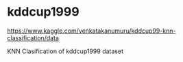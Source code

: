 # kddcup1999


https://www.kaggle.com/venkatakanumuru/kddcup99-knn-classification/data



KNN Clasification of kddcup1999 dataset 
